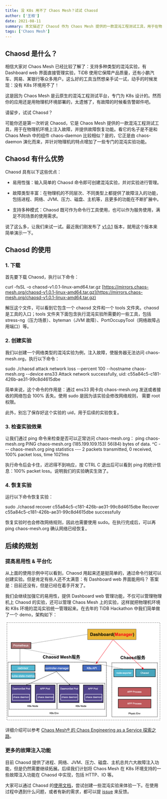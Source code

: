 ```yaml
---
title: 没 K8s 用不了 Chaos Mesh？试试 Chaosd
author: ['王相']
date: 2021-08-11
summary: 本文描述了 Chaosd 作为 Chaos Mesh 提供的一款混沌工程测试工具，用于在物理机环境上注入故障，并提供故障恢复功能。
tags: ['Chaos Mesh']
---
```


## Chaosd 是什么？

相信大家对 Chaos Mesh 已经比较了解了：支持多种类型的混沌实验，有 Dashboard web 界面直接管理实验，TiDB 使用它保障产品质量，还有小鹏汽车、网易、某银行等众多用户。这么好的工具当然想亲手试一试，动手的时候发现：没有 K8s 环境用不了！

这是因为 Chaos Mesh 是云原生的混沌工程测试平台，专门为 K8s 设计的。然而你的应用还是用物理机环境部署的，太遗憾了，有故障的时候看告警邮件吧。

请留步，试试 Chaosd？

可能你还是第一次听说 Chaosd，它是 Chaos Mesh 提供的一款混沌工程测试工具，用于在物理机环境上注入故障，并提供故障恢复功能。看它的名子是不是和 Chaos Mesh 中的组件 chaos-daemon 比较相似？是的，它正是由 chaos-daemon 演化而来，并针对物理机的特点增加了一些专门的混沌实验功能。

## Chaosd 有什么优势

Chaosd 具有以下这些优点：

- 易用性强：输入简单的 Chaosd 命令即可创建混沌实验，并对实验进行管理。

- 故障类型丰富：在物理机的不同层次、不同类型上都提供了故障注入的功能，包括进程、网络、JVM、压力、磁盘、主机等，且更多的功能在不断扩展中。

- 支持多种模式：Chaosd 既可作为命令行工具使用，也可以作为服务使用，满足不同场景的使用需求。

说了这么多，让我们来试一试。最近我们刚发布了 [v1.0.1](https://github.com/chaos-mesh/chaosd/releases/tag/v1.0.1) 版本，就用这个版本来简单演示一下。

## Chaosd 的使用

### 1. 下载

首先要下载 Chaosd，执行以下命令：

curl -fsSL -o chaosd-v1.0.1-linux-amd64.tar.gz [https://mirrors.chaos-mesh.org/chaosd-v1.0.1-linux-amd64.tar.gz](https://mirrors.chaos-mesh.org/chaosd-v1.0.1-linux-amd64.tar.gz)

解压这个文件，可以看到它包含一个 chaosd 文件和一个 tools 文件夹。chaosd 是工具的入口；tools 文件夹下面包含执行混沌实验所需要的一些工具，包括 stress-ng（压力场景）、byteman（JVM 故障）、PortOccupyTool（网络故障占用端口）等。

### 2. 创建实验

我们以创建一个网络类型的混沌实验为例，注入故障，使服务器无法访问 chaos-mesh.org，执行以下命令：

sudo ./chaosd attack network loss --percent 100 --hostname chaos-mesh.org --device ens33
Attack network successfully, uid: c55a84c5-c181-426b-ae31-99c8d4615dbe

简单来说，这个命令的作用是：通过 ens33 网卡向 chaos-mesh.org 发送或者接收的网络包会 100% 丢失。使用 sudo 是因为该实验会修改网络规则， 需要 root 权限。

此外，别忘了保存好这个实验的 uid，用于后续的实验恢复。

### 3. 检查实验效果

让我们通过 ping 命令来检查是否可以正常访问 chaos-mesh.org：
ping chaos-mesh.org
PING chaos-mesh.org (185.199.109.153) 56(84) bytes of data.
^C
--- chaos-mesh.org ping statistics ---
2 packets transmitted, 0 received, 100% packet loss, time 1021ms

执行命令后会卡住，迟迟得不到响应，按 CTRL C 退出后可以看到 ping 的统计信息：100% packet loss。说明我们的实验确实生效了。

### 4. 恢复实验

运行以下命令恢复实验：

sudo ./chaosd recover c55a84c5-c181-426b-ae31-99c8d4615dbe
Recover c55a84c5-c181-426b-ae31-99c8d4615dbe successfully

恢复实验时也会修改网络规则，因此也需要使用 sudo。在执行完成后，可以再 ping chaos-mesh.org 确认网络已经恢复。

## 后续的规划

### 提高易用性 & 平台化

从上面的使用示例中可以看到，Chaosd 用起来还是挺简单的，通过命令行就可以创建实验。但是肯定有些人还不太满意：有 Dashboard web 界面能用吗？ 答案是：目前还没有，但是已经在着手开发了。

我们会继续加强它的易用性，提供 Dashboard web 管理功能，不仅可以管理物理机上 Chaosd 的实验，还可以管理 Chaos Mesh 上的实验，这样就把物理机环境和 K8s 环境的混沌实验统一管理起来。在去年的 TiDB Hackathon 中我们简单做了一个 demo，架构如下：

![chaosmesh](media/cannot-use-chaosmesh-without-k8s-then-try-chaosd/chaosmesh.png)

详细介绍可以参考 [Chaos Mesh® 的 Chaos Engineering as a Service 探索之路](https://pingcap.com/blog-cn/chaos-engineering-as-a-service/)。

### 更多的故障注入功能

目前 Chaosd 提供了进程、网络、JVM、压力、磁盘、主机总共六大故障注入功能，但是仍然需要继续拓展。后续我们计划将 Chaos Mesh 在 K8s 环境支持的一些故障注入功能在 Chaosd 中实现，包括 HTTP、IO 等。

大家可以通过 Chaosd 的[使用文档](https://chaos-mesh.org/website-zh/docs/chaosd-overview)，尝试创建一些混沌实验来体验一下。在使用过程中遇到什么问题，或者有新的需求，都可以提 [issue](https://github.com/chaos-mesh/chaosd/issues) 来反馈。
